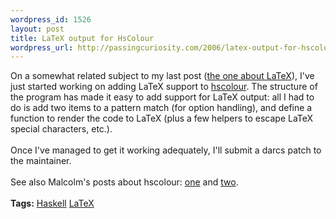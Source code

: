 ```yaml
--- 
wordpress_id: 1526
layout: post
title: LaTeX output for HsColour
wordpress_url: http://passingcuriosity.com/2006/latex-output-for-hscolour/
---
```

On a somewhat related subject to my last post (<a href="http://interestingexperience.blogspot.com/2006/05/wanted-latex-packages.html">the one about LaTeX</a>), I've just started working on adding LaTeX support to <a href="http://www.cs.york.ac.uk/fp/darcs/hscolour/">hscolour</a>. The structure of the program has made it easy to add support for LaTeX output: all I had to do is add two items to a pattern match (for option handling), and define a function to render the code to LaTeX (plus a few helpers to escape LaTeX special characters, <emph>etc.</emph>).<br /><br />Once I've managed to get it working adequately, I'll submit a darcs patch to the maintainer.<br /><br />See also Malcolm's posts about hscolour: <a href="http://nhc98.blogspot.com/2005/12/colourising-code.html">one</a> and <a href="http://nhc98.blogspot.com/2006/01/improvements-to-hscolour.html">two</a>.<br /><br /><span class="tags"><strong>Tags:</strong> <a rel="tag" href="http://del.icio.us/thsutton/haskell">Haskell</a> <a rel="tag" href="http://del.icio.us/thsutton/latex">LaTeX</a></span>
